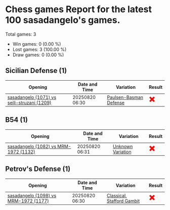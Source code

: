 # Chess games Report for the latest 100 sasadangelo's games.

Total games: 3
- Win games: 0 (0.00 %)
- Lost games: 3 (100.00 %)
- Draw games: 0 (0.00 %)

## Sicilian Defense (1)

| Opening | Date and Time | Variation | Result |
|---------|---------------|-----------|--------|
| [sasadangelo (1071) vs seili-struzani (1209)](https://www.chess.com/game/daily/853597450) | 20250820 06:30 | [Paulsen-Basman Defense](https://www.chess.com/openings/Sicilian-Defense-French-Variation-3.d4) | ![Lose](img/lose.png) |

## B54 (1)

| Opening | Date and Time | Variation | Result |
|---------|---------------|-----------|--------|
| [sasadangelo (1082) vs MRM-1972 (1132)](https://www.chess.com/game/daily/853597684) | 20250820 06:31 | [Unknown Variation](https://www.chess.com/openings/Sicilian-Defense-Open-Variation-4...e5) | ![Lose](img/lose.png) |

## Petrov's Defense (1)

| Opening | Date and Time | Variation | Result |
|---------|---------------|-----------|--------|
| [sasadangelo (1098) vs MRM-1972 (1177)](https://www.chess.com/game/daily/853597634) | 20250820 06:30 | [Classical, Stafford Gambit](https://www.chess.com/openings/Petrovs-Defense-Classical-Attack) | ![Lose](img/lose.png) |
